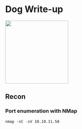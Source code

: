 # Dog Write-up

<img src="https://labs.hackthebox.com/storage/avatars/426830ea2ae4f05f7892ad89195f8276.png" width="200" height="200">

## Recon 

### Port enumeration with NMap

`nmap -sC -sV 10.10.11.58`
